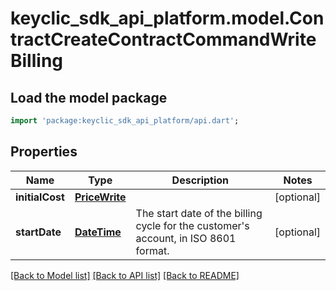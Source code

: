 # keyclic_sdk_api_platform.model.ContractCreateContractCommandWriteBilling

## Load the model package
```dart
import 'package:keyclic_sdk_api_platform/api.dart';
```

## Properties
Name | Type | Description | Notes
------------ | ------------- | ------------- | -------------
**initialCost** | [**PriceWrite**](PriceWrite.md) |  | [optional] 
**startDate** | [**DateTime**](DateTime.md) | The start date of the billing cycle for the customer's account, in ISO 8601 format. | [optional] 

[[Back to Model list]](../README.md#documentation-for-models) [[Back to API list]](../README.md#documentation-for-api-endpoints) [[Back to README]](../README.md)


